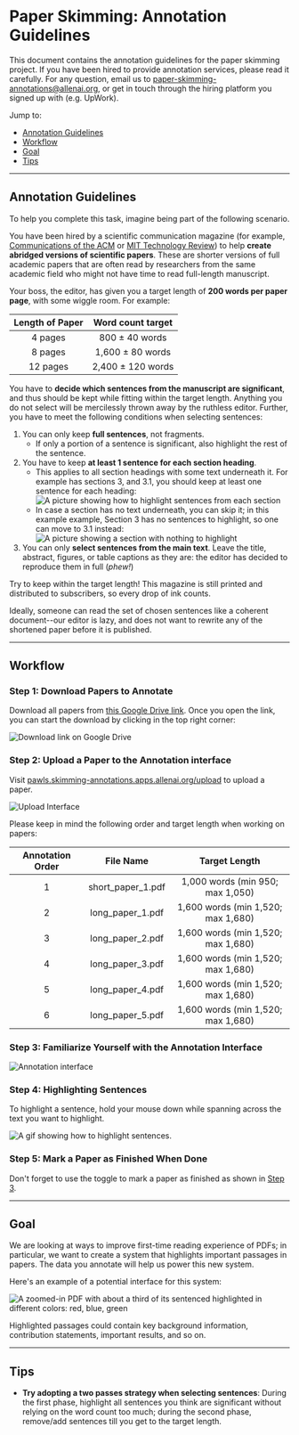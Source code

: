 # Paper Skimming: Annotation Guidelines

This document contains the annotation guidelines for the paper skimming project.
If you have been hired to provide annotation services, please read it carefully.
For any question, email us to [paper-skimming-annotations@allenai.org][7], or get in touch through the hiring platform you signed up with (e.g. UpWork).

Jump to:

- [Annotation Guidelines](#annotation-guidelines)
- [Workflow](#workflow)
- [Goal](#goal)
- [Tips](#tips)

--------------------

## Annotation Guidelines

To help you complete this task, imagine being part of the following scenario.

You have been hired by a scientific communication magazine (for example, [Communications of the ACM][8] or [MIT Technology Review][9]) to help **create abridged versions of scientific papers**. These are shorter versions of full academic papers that are often read by researchers from the same academic field who might not have time to read full-length manuscript.

Your boss, the editor, has given you a target length of **200 words per paper  page**,
with some wiggle room. For example:

|Length of Paper    | Word count target |
|:-----------------:|:-----------------:|
|4 pages            |  800 ± 40 words   |
|8 pages            |  1,600 ± 80 words |
|12 pages           | 2,400 ± 120 words |

You have to **decide which sentences from the manuscript are significant**, and
thus should be kept while fitting within the target length. Anything you do not
select will be mercilessly thrown away by the ruthless editor. Further, you have
to meet the following conditions when selecting sentences:

1. You can only keep **full sentences**, not fragments.
    - If only a portion of a sentence is significant, also highlight the rest of the sentence.
2. You have to keep **at least 1 sentence for each section heading**.
    - This applies to all section headings with some text underneath it. For example has sections 3, and 3.1, you should keep at least one sentence for each heading: ![A picture showing how to highlight sentences from each section](static/one-sentence-per-par.png)
    - In case a section has no text underneath, you can skip it; in this example example, Section 3 has no sentences to highlight, so one can move to 3.1 instead:
    ![A picture showing a section with nothing to highlight](static/no-subsentence.png)
3. You can only **select sentences from the main text**. Leave the title,
abstract, figures, or table captions as they are: the editor has decided
to reproduce them in full (*phew!*)

Try to keep within the target length! This magazine is still printed and
distributed to subscribers, so every drop of ink counts.

Ideally, someone can read the set of chosen sentences like a coherent
document--our editor is lazy, and does not want to rewrite any of the shortened
paper before it is published.

--------------------

## Workflow

### Step 1: Download Papers to Annotate

Download all papers from [this Google Drive link][10].
Once you open the link, you can start the download by clicking in the top right corner:

![Download link on Google Drive](static/how-to-download.png)

### Step 2: Upload a Paper to the Annotation interface

Visit [pawls.skimming-annotations.apps.allenai.org/upload][11] to upload a paper.

![Upload Interface](static/upload-interface.png)

Please keep in mind the following order and target length when working on papers:

| Annotation Order |     File Name     |            Target Length           |
|:----------------:|:-----------------:|:----------------------------------:|
|        1         | short_paper_1.pdf | 1,000 words (min 950; max 1,050)   |
|        2         |  long_paper_1.pdf | 1,600 words (min 1,520; max 1,680) |
|        3         |  long_paper_2.pdf | 1,600 words (min 1,520; max 1,680) |
|        4         |  long_paper_3.pdf | 1,600 words (min 1,520; max 1,680) |
|        5         |  long_paper_4.pdf | 1,600 words (min 1,520; max 1,680) |
|        6         |  long_paper_5.pdf | 1,600 words (min 1,520; max 1,680) |


### Step 3: Familiarize Yourself with the Annotation Interface

![Annotation interface](static/full-interface.png)


### Step 4: Highlighting Sentences

To highlight a sentence, hold your mouse down while spanning across the text you want to highlight.

![A gif showing how to highlight sentences.](static/highlighting.gif)

### Step 5: Mark a Paper as Finished When Done

Don't forget to use the toggle to mark a paper as finished as shown in [Step 3](#step-3-familiarize-yourself-with-the-annotation-interface).


--------------------

## Goal

We are looking at ways to improve first-time reading experience of PDFs;
in particular, we want to create a system that highlights important passages in papers.
The data you annotate will help us power this new system.

Here's an example of a potential interface for this system:

![A zoomed-in PDF with about a third of its sentenced highlighted in different colors: red, blue, green](static/interface.png)

Highlighted passages could contain key background information, contribution statements, important results, and so on.

--------------------

## Tips

- **Try adopting a two passes strategy when selecting sentences**: During the first phase, highlight all sentences you think are significant without relying on the word count too much; during the second phase, remove/add sentences till you get to the target length.

[1]: https://pawls.skimming-annotations.apps.allenai.org/pdf/07fe8482df88405b718fe77db2f46e51fee4aed512dc7179aae3c70804ae0e8a
[2]: https://pawls.skimming-annotations.apps.allenai.org/pdf/056002826389e5c8222071117b2c5a358fcbfd72536d7d87ed6ab5f5b8afaa32
[3]: https://pawls.skimming-annotations.apps.allenai.org/pdf/4f276356d2b1a8acd7d6c2d583abf23356a833428624f8ff12d9e57371ac8300
[4]: https://pawls.skimming-annotations.apps.allenai.org/pdf/b15b4378988ed4e553dd312eaf334411abcf1fb28c53b846d360435eb55cd193
[5]: https://pawls.skimming-annotations.apps.allenai.org/pdf/416b17a3fa07da8c811381144c0e042bbfecd2df3a5028ecf03fb5735d7309a8
[6]: https://pawls.skimming-annotations.apps.allenai.org/pdf/9c420ad8eb59c3a5361c45073f799ea52933029b346b430bfe2002744f9cfdef
[7]: mailto:paper-skimming-annotations@allenai.org
[8]: https://cacm.acm.org
[9]: https://www.technologyreview.com
[10]: https://drive.google.com/file/d/1e4XWqpucOFef1ZmZ9yAn0Er3p736itPz/view?usp=sharing
[11]: https://pawls.skimming-annotations.apps.allenai.org/upload
